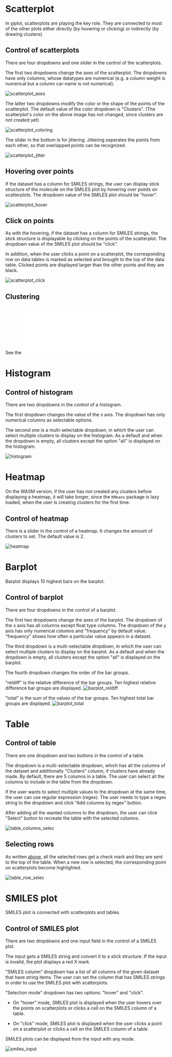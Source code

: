# Scatterplot

In &chi;iplot, scatterplots are playing the key role. They are connected to most of the other plots either directly (by hovering or clicking) or
indirectly (by drawing clusters).

## Control of scatterplots

There are four dropdowns and one slider in the control of the scatterplots.

The first two dropdowns change the axes of the scatterplot. The dropdowns have only columns, whose datatypes are numerical (e.g. a column weight is
numerical but a column car-name is not numerical).

![scatterplot_axes](../images/scatterplot_init.png)

The latter two dropdowns modify the color or the shape of the points of the scatterplot. The default value of the color dropdown is "Clusters".
(The scatterplot's color on the above image has not changed, since clusters are not created yet)

![scatterplot_coloring](../images/scatterplot_coloring.png)

The slider in the bottom is for jittering. Jittering seperates the points from each other, so that overlapped points can be recognized.

![scatterplot_jitter](../images/scatterplot_jittering.png)

## Hovering over points

If the dataset has a column for SMILES strings, the user can display stick structure of the molecule on the SMILES plot by hovering over points on
scatterplots. The dropdown value of the SMILES plot should be "hover".

![scatterplot_hover](../images/scatterplot_hover.png)

## Click on points

As with the hovering, if the dataset has a column for SMILES strings, the stick structure is displayable by clicking on the points of the scatterplot.
The dropdown value of the SMILES plot should be "click".

In addition, when the user clicks a point on a scatterplot, the corresponding row on data tables is marked as selected and brought to 
the top of the data table. Clicked points are displayed larger than the other points and they are black.

![scatterplot_click](../images/scatterplot_click.png)

## Clustering

See the ![clustering.md](clustering.md)


# Histogram

## Control of histogram

There are two dropdowns in the control of a histogram.

The first dropdown changes the value of the x axis. The dropdown has only numerical columns as selectable options.

The second one is a multi-selectable dropdown, in which the user can select multiple clusters to display on the histogram. As a default and when the dropdown is empty, all clusters except the option "all" is displayed on the histogram.

![histogram](../images/histogram_cluster_comparison.png)


# Heatmap

On the WASM version, if the user has not created any clusters before displaying a heatmap, it will take longer, since the `KMeans` package is lazy loaded, when the user is creating clusters for the first time.



## Control of heatmap

There is a slider in the control of a heatmap. It changes the amount of clusters to set. The default value is 2.

![heatmap](../images/heatmap.png)


# Barplot

Barplot displays 10 highest bars on the barplot.

## Control of barplot

There are four dropdowns in the control of a barplot.

The first two dropdowns change the axes of the barplot. The dropdown of the x axis has all columns except float type columns. The dropdown of the y axis has only numerical columns and "frequency" by default value. "frequency" shows how often a particular value appears in a dataset.

The third dropdown is a multi-selectable dropdown, in which the user can select multiple clusters to display on the barplot. As a default and when the dropdown is empty, all clusters except the option "all" is displayed on the barplot.

The fourth dropdown changes the order of the bar groups.

"reldiff" is the relative difference of the bar groups. Ten highest relative difference bar groups are displayed.
![barplot_reldiff](../images/barplot_reldiff.png)

"total" is the sum of the values of the bar groups. Ten highest total bar groups are displayed.
![barplot_total](../images/barplot_total.png)


# Table

## Control of table

There are one dropdown and two buttons in the control of a table.

The dropdown is a multi-selectable dropdown, which has all the columns of the dataset and additionally "Clusters" column, if clusters have already made. By default, there are 5 columns in a table. The user can select all the columns to include in the table from the dropdown.

If the user wants to select multiple values to the dropdown at the same time, the user can use regular expression (regex). The user needs to type a regex string to the dropdown and click "Add columns by regex" button.

After adding all the wanted columns to the dropdown, the user can click "Select" button to recreate the table with the selected columns.

![table_columns_selec](../images/table_columns_selection.png)


## Selecting rows

As written [above](#click-on-points), all the selected rows get a check mark and they are sent to the top of the table. When a new row is selected, the corresponding point on scatterplots become highlighted.

![table_row_selec](../images/table_select_row.png)

# SMILES plot

SMILES plot is connected with scatterplots and tables.

## Control of SMILES plot

There are two dropdowns and one input field in the control of a SMILES plot.

The input gets a SMILES string and convert it to a stick structure. If the input is invalid, the plot displays a red X mark.

"SMILES column" dropdown has a list of all columns of the given dataset that have string items. The user can set the column that has SMILES strings in order to use the SMILES plot with scatterplots.

"Selection mode" dropdown has two options: "hover" and "click".

- On "hover" mode, SMILES plot is displayed when the user hovers over the points on scatterplots or clicks a cell on the SMILES column of a table.

- On "click" mode, SMILES plot is displayed when the user clicks a point on a scatterplot or clicks a cell on the SMILES column of a table.

SMILES plots can be displayed from the input with any mode.

![smiles_input](../images/smiles_input.png)


